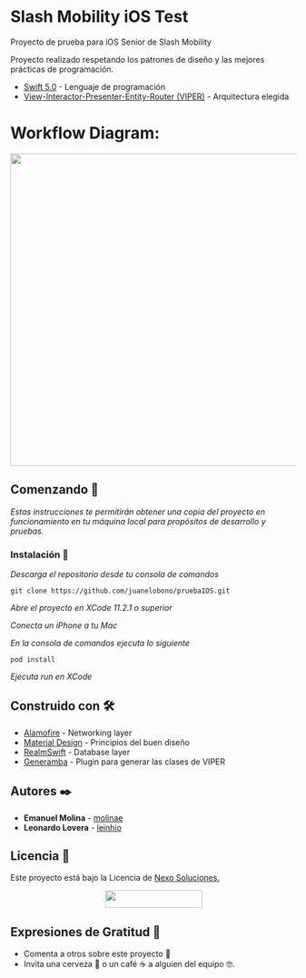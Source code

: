 # Slash Mobility iOS Test

Proyecto de prueba para iOS Senior de Slash Mobility

Proyecto realizado respetando los patrones de diseño y las mejores prácticas de programación.

* [Swift 5.0](https://swift.org/blog/swift-5-released/) - Lenguaje de programación
* [View-Interactor-Presenter-Entity-Router (VIPER)](https://www.objc.io/issues/13-architecture/viper/) - Arquitectura elegida

# Workflow Diagram:

<p align="center">
  <img width="700" height="550" src="https://github.com/usman-pucit/VIPER_Swift/blob/developer/images/bpM7t.png">
</p>

## Comenzando 🚀

_Estas instrucciones te permitirán obtener una copia del proyecto en funcionamiento en tu máquina local para propósitos de desarrollo y pruebas._

### Instalación 🔧

_Descarga el repositorio desde tu consola de comandos_

```
git clone https://github.com/juanelobono/pruebaIOS.git
```

_Abre el proyecto en XCode 11.2.1 o superior_

_Conecta un iPhone a tu Mac_

_En la consola de comandos ejecuta lo siguiente_

```
pod install
```

_Ejecuta run en XCode_

## Construido con 🛠️

* [Alamofire](https://github.com/Alamofire/Alamofire) - Networking layer
* [Material Design](https://material.io/design/introduction/) - Principios del buen diseño
* [RealmSwift](https://realm.io/docs/swift/latest/) - Database layer
* [Generamba](URL "https://github.com/strongself/Generamba") - Plugin para generar las clases de VIPER

## Autores ✒️

* **Emanuel Molina** - [molinae](https://github.com/molinae)
* **Leonardo Lovera** - [leinhio](https://github.com/leinhio)

## Licencia 📄

Este proyecto está bajo la Licencia de [Nexo Soluciones. <p align="center"><img width="171" height="31" src="http://www.nexosoluciones.com.ar/images/MiniLogo.png"></p>](http://www.nexosoluciones.com.ar/)

## Expresiones de Gratitud 🎁

* Comenta a otros sobre este proyecto 📢
* Invita una cerveza 🍺 o un café ☕ a alguien del equipo 🤓.

